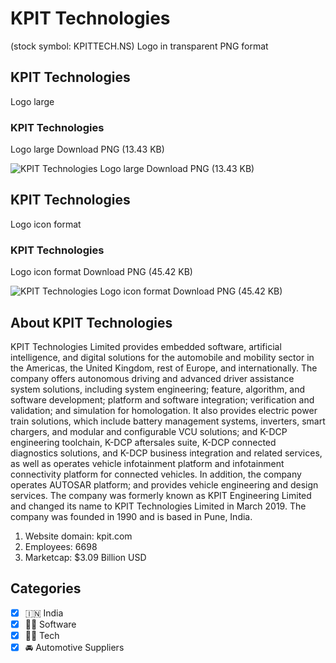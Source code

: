 # KPIT Technologies
 (stock symbol: KPITTECH.NS) Logo in transparent PNG format

## KPIT Technologies
 Logo large

### KPIT Technologies
 Logo large Download PNG (13.43 KB)

![KPIT Technologies
 Logo large Download PNG (13.43 KB)](/img/orig/KPITTECH.NS_BIG-87e0d62f.png)

## KPIT Technologies
 Logo icon format

### KPIT Technologies
 Logo icon format Download PNG (45.42 KB)

![KPIT Technologies
 Logo icon format Download PNG (45.42 KB)](/img/orig/KPITTECH.NS-5e012a1e.png)

## About KPIT Technologies


KPIT Technologies Limited provides embedded software, artificial intelligence, and digital solutions for the automobile and mobility sector in the Americas, the United Kingdom, rest of Europe, and internationally. The company offers autonomous driving and advanced driver assistance system solutions, including system engineering; feature, algorithm, and software development; platform and software integration; verification and validation; and simulation for homologation. It also provides electric power train solutions, which include battery management systems, inverters, smart chargers, and modular and configurable VCU solutions; and K-DCP engineering toolchain, K-DCP aftersales suite, K-DCP connected diagnostics solutions, and K-DCP business integration and related services, as well as operates vehicle infotainment platform and infotainment connectivity platform for connected vehicles. In addition, the company operates AUTOSAR platform; and provides vehicle engineering and design services. The company was formerly known as KPIT Engineering Limited and changed its name to KPIT Technologies Limited in March 2019. The company was founded in 1990 and is based in Pune, India.

1. Website domain: kpit.com
2. Employees: 6698
3. Marketcap: $3.09 Billion USD


## Categories
- [x] 🇮🇳 India
- [x] 👨‍💻 Software
- [x] 👩‍💻 Tech
- [x] 🚘 Automotive Suppliers
